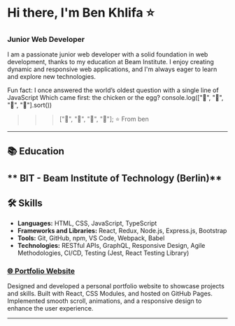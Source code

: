 
# Hi there, I'm Ben Khlifa ⭐️

### Junior Web Developer

I am a passionate junior web developer with a solid foundation in web development, thanks to my education at Beam Institute. I enjoy creating dynamic and responsive web applications, and I'm always eager to learn and explore new technologies.


Fun fact: I once answered the world’s oldest question with a single line of JavaScript
Which came first: the chicken or the egg?
console.log(["🥚", "🐣", "🐥", "🐔"].sort())

>>> ["🐔", "🐣", "🐥", "🥚"];
⭐️ From ben

---

## 📚 Education

** BIT - Beam Institute of Technology (Berlin)** 
---
## 🛠️ Skills

- **Languages:** HTML, CSS, JavaScript, TypeScript
- **Frameworks and Libraries:** React, Redux, Node.js, Express.js, Bootstrap
- **Tools:** Git, GitHub, npm, VS Code, Webpack, Babel
- **Technologies:** RESTful APIs, GraphQL, Responsive Design, Agile Methodologies, CI/CD, Testing (Jest, React Testing Library)

### [🌐 Portfolio Website](https://ben-portfolio1992.netlify.app)
Designed and developed a personal portfolio website to showcase projects and skills. Built with React, CSS Modules, and hosted on GitHub Pages. Implemented smooth scroll, animations, and a responsive design to enhance the user experience.

---

